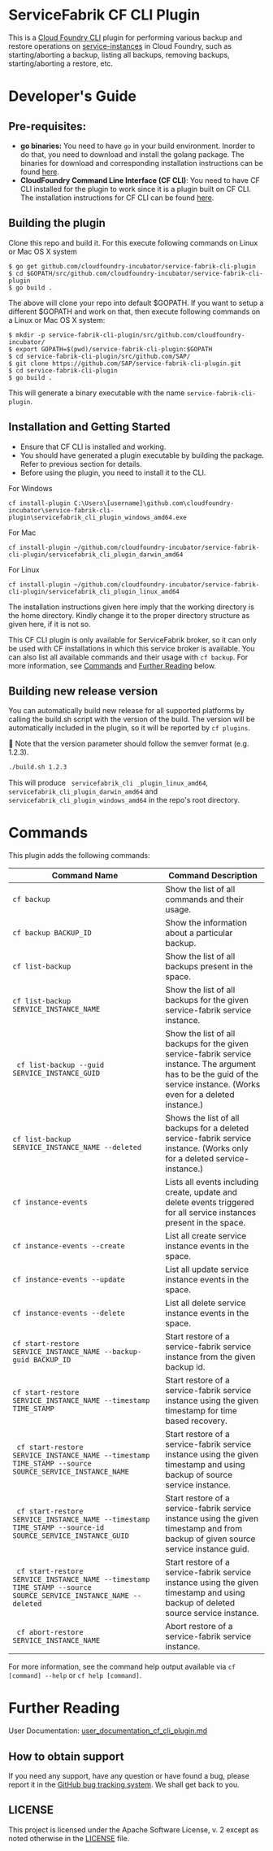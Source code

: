 # ServiceFabrik CF CLI Plugin

This is a [Cloud Foundry CLI](https://github.com/cloudfoundry/cli) plugin for performing various backup and restore operations on [service-instances](https://docs.cloudfoundry.org/devguide/services/managing-services.html) in Cloud Foundry, such as starting/aborting a backup, listing all backups, removing backups, starting/aborting a restore, etc. 

# Developer's Guide

## Pre-requisites:
- **go binaries:** You need to have `go` in your build environment. Inorder to do that, you need to download and install the golang package. The binaries for download and corresponding installation instructions can be found [here](https://golang.org/dl/).
- **CloudFoundry Command Line Interface (CF CLI)**: You need to have CF CLI installed for the plugin to work since it is a plugin built on CF CLI. The installation instructions for CF CLI can be found [here](https://docs.cloudfoundry.org/cf-cli/install-go-cli.html).

## Building the plugin 
Clone this repo and build it. For this execute following commands on Linux or Mac OS X system
```
$ go get github.com/cloudfoundry-incubator/service-fabrik-cli-plugin
$ cd $GOPATH/src/github.com/cloudfoundry-incubator/service-fabrik-cli-plugin
$ go build .
```

The above will clone your repo into default $GOPATH. If you want to setup a different $GOPATH and work on that, then execute following commands on a Linux or Mac OS X system:

```
$ mkdir -p service-fabrik-cli-plugin/src/github.com/cloudfoundry-incubator/
$ export GOPATH=$(pwd)/service-fabrik-cli-plugin:$GOPATH
$ cd service-fabrik-cli-plugin/src/github.com/SAP/
$ git clone https://github.com/SAP/service-fabrik-cli-plugin.git
$ cd service-fabrik-cli-plugin
$ go build .
```
This will generate a binary executable with the name `service-fabrik-cli-plugin`.

## Installation and Getting Started

- Ensure that CF CLI is installed and working. 
- You should have generated a plugin executable by building the package. Refer to previous section for details.
- Before using the plugin, you need to install it to the CLI.

For Windows
```
cf install-plugin C:\Users\[username]\github.com\cloudfoundry-incubator\service-fabrik-cli-plugin\servicefabrik_cli_plugin_windows_amd64.exe
```
For Mac
```
cf install-plugin ~/github.com/cloudfoundry-incubator/service-fabrik-cli-plugin/servicefabrik_cli_plugin_darwin_amd64
```
For Linux
```
cf install-plugin ~/github.com/cloudfoundry-incubator/service-fabrik-cli-plugin/servicefabrik_cli_plugin_linux_amd64
```
The installation instructions given here imply that the working directory is the home directory. Kindly change it to the proper directory structure as given here, if it is not so.

This CF CLI plugin is only available for ServiceFabrik broker, so it can only be used with CF installations in which this service broker is available.
You can also list all available commands and their usage with `cf backup`. For more information, see [Commands](#commands) and [Further Reading](#further_reading) below.

## Building new release version
You can automatically build new release for all supported platforms by calling the build.sh script with the version of the build.
The version will be automatically included in the plugin, so it will be reported by `cf plugins`.

:rotating_light: Note that the version parameter should follow the semver format (e.g. 1.2.3).
```bash
./build.sh 1.2.3
```
This will produce ` servicefabrik_cli _plugin_linux_amd64`, ` servicefabrik_cli_plugin_darwin_amd64` and ` servicefabrik_cli_plugin_windows_amd64` in the repo's root directory.

# Commands

This plugin adds the following commands:

Command Name | Command Description
--- | ---
`cf backup` | Show the list of all commands and their usage.
`cf backup BACKUP_ID` | Show the information about a particular backup.
` cf list-backup ` | Show the list of all backups present in the space.
` cf list-backup SERVICE_INSTANCE_NAME ` | Show the list of all backups for the given service-fabrik service instance.
` cf list-backup --guid SERVICE_INSTANCE_GUID` | Show the list of all backups for the given service-fabrik service instance. The argument has to be the guid of the service instance. (Works even for a deleted instance.)
`cf list-backup SERVICE_INSTANCE_NAME --deleted` | Shows the list of all backups for a deleted service-fabrik service instance. (Works only for a deleted service-instance.)
`cf instance-events` | Lists all events including create, update and delete events triggered for all service instances present in the space.
`cf instance-events --create` | List all create service instance events in the space.
`cf instance-events --update` | List all update service instance events in the space.
`cf instance-events --delete` | List all delete service instance events in the space.
` cf start-restore SERVICE_INSTANCE_NAME --backup-guid BACKUP_ID ` | Start restore of a service-fabrik service instance from the given backup id.
` cf start-restore SERVICE_INSTANCE_NAME --timestamp TIME_STAMP `| Start restore of a service-fabrik service instance using the given timestamp for time based recovery.
` cf start-restore SERVICE_INSTANCE_NAME --timestamp TIME_STAMP --source SOURCE_SERVICE_INSTANCE_NAME` | Start restore of a service-fabrik service instance using the given timestamp and using backup of source service instance.
` cf start-restore SERVICE_INSTANCE_NAME --timestamp TIME_STAMP --source-id SOURCE_SERVICE_INSTANCE_GUID` | Start restore of a service-fabrik service instance using the given timestamp and from backup of given source service instance guid.
` cf start-restore SERVICE_INSTANCE_NAME --timestamp TIME_STAMP --source SOURCE_SERVICE_INSTANCE_NAME --deleted` | Start restore of a service-fabrik service instance using the given timestamp and using backup of deleted source service instance.
` cf abort-restore SERVICE_INSTANCE_NAME` | Abort restore of a service-fabrik service instance.
 
For more information, see the command help output available via `cf [command] --help` or `cf help [command]`.

# Further Reading
User Documentation: [user_documentation_cf_cli_plugin.md](https://github.com/cloudfoundry-incubator/service-fabrik-cli-plugin/blob/master/user_documentation_cf_cli_plugin.md)

## How to obtain support

If you need any support, have any question or have found a bug, please report it in the [GitHub bug tracking system](https://github.com/cloudfoundry-incubator/service-fabrik-cli-plugin/issues). We shall get back to you.

## LICENSE

This project is licensed under the Apache Software License, v. 2 except as noted otherwise in the [LICENSE](LICENSE) file.



